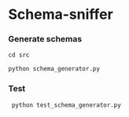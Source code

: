 
# Schema-sniffer

### Generate schemas 
```cd src```

```python schema_generator.py```

### Test 
``` python test_schema_generator.py```
